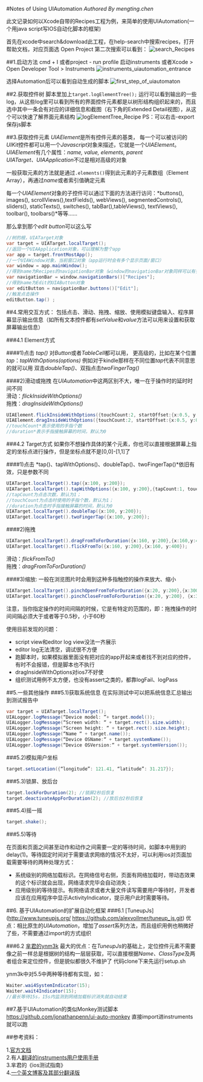 #Notes of Using UIAutomation
*Authored By mengting.chen*

此文记录如何以Xcode自带的Recipes工程为例，来简单的使用UIAutomation(一个用java script写IOS自动化脚本的框架)

首先在xcode中search&download此工程，在help-search中搜索recipes，打开帮助文档，对应页面选 Open Project
第二次搜索可以看到：
![search_Recipes](../images/search_Recipes.jpg)

##1.启动方法
cmd + I 或者project - run profile 启动instruments
或者Xcode > Open Developer Tool > Instruments
![instruments_uiautomation_entrance](../images/instruments_uiautomation_entrance.png)

选择Automation后可以看到自动生成的脚本
![first_step_of_uiautomaton](../images/first_step_of_uiautomaton.png)

##2.获取控件树
脚本里加上`target.logElementTree();`
运行可以看到输出的一些log，从这些log里可以看到所有的界面控件元素都是以树形结构组织起来的，而且选中其中一条会有对应的详细信息和截图（右下角的Extended Detail视图），从这个可以快速了解界面元素结构
![logElementTree_Recipe](../images/logElementTree_Recipe.png)
PS：可以右击-export保存js脚本

##3.获取控件元素
*UIAElement*是所有控件元素的基类，
每一个可以被访问的*UIKit*控件都可以用一个*Javascript*对象来描述，它就是一个*UIAElement*。*UIAElement*有几个属性：*name, value, elements, parent*  
*UIATarget、UIAApplication*不过是相对高级的对象

一般获取元素的方法就是通过`.elements()`得到此元素的子元素数组（Element Array），再通过*name*或者索引值确定元素

每一个*UIAElement*对象的子控件可以通过下面的方法进行访问：*buttons(), images(), scrollViews(),textFields(), webViews(), segmentedControls(), sliders(), staticTexts(), switches(), tabBar(),tableViews(), textViews(), toolbar(), toolbars()*等等…… 

那么拿到那个*edit button*可以这么写

```java script
//树的根，UIATarget对象
var target = UIATarget.localTarget(); 
//返回一个UIAApplication对象，可以理解为整个app
var app = target.frontMostApp(); 
//一个UIAWindow对象，当前窗口对象（app运行时会有多个显示页面/窗口）
var window = app.mainWindow(); 
//得到name为Recipes的navigationBar对象（window的navigationBar对象同样可以有多个，所以window.navigationBars()得到的是一个数组）
var navigationBar = window.navigationBars()["Recipes"]; 
//得到name为Edit的UIAButton对象
var editButton = navigationBar.buttons()["Edit"]; 
//触发点击操作
editButton.tap() ; 
```
 
##4.常用交互方式：
包括点击、滑动、拖拽、缩放、使用模拟键盘输入、程序屏幕显示输出信息（如所有文本控件都有*setValue*和*value*方法可以用来设置和获取屏幕输出信息）

###4.1 Element方式

####1)点击
*tap()* 对*Button*或者*TableCell*都可以用，
更高级的，比如在某个位置*tap*：*tapWithOptions(options)* 例如对于kindle那样在不同位置*tap*代表不同意思的就可以用
双击*doubleTap()*、双指点击*twoFingerTag()*

####2)滑动或拖拽
在*UIAutomation*中这两区别不大，唯一在于操作时的延时时间不同  
滑动：*flickInsideWithOptions()*  
拖拽：*dragInsideWithOptions()*

```java script
UIAElement.flickInsideWithOptions({touchCount:2, startOffset:{x:0.5, y:0.9}, endOffset:{x:1.0, y:0.9}});
UIAElement.dragInsideWithOptions({touchCount:2, startOffset:{x:0.5, y:0.9}, endOffset:{x:1.0, y:0.9}, duration:1});
//touchCount*表示使用的手指个数
//duration*表示手指接触屏幕的时间，默认为0
```

###4.2 Target方式
如果你不想操作具体的某个元素，你也可以直接根据屏幕上指定的坐标点进行操作，但是坐标点就不是[0,0]-[1,1]了

####1)点击
*tap()、tapWithOptions()、doubleTap()、twoFingerTap()*依旧有效，只是参数不同

```java script
UIATarget.localTarget().tap({x:100, y:200});
UIATarget.localTarget().tapWithOptions({x:100, y:200},{tapCount:1, touchCount:2, duration:1});
//tapCount为点击次数，默认为1；
//touchCount为点击时使用的手指个数，默认为1；
//duration为点击时手指接触屏幕的时间，默认为0
UIATarget.localTarget().doubleTap({x:100, y:200});
UIATarget.localTarget().twoFingerTap({x:100, y:200});
```

####2)拖拽

```java script
UIATarget.localTarget().dragFromToForDuration({x:160, y:200},{x:160,y:400},1);
UIATarget.localTarget().flickFromTo({x:160, y:200},{x:160, y:400});
```
滑动：*flickFromTo()*  
拖拽：*dragFromToForDuration()*


####3)缩放:
一般在浏览图片时会用到这种多指触控的操作来放大、缩小

```java script
UIATarget.localTarget().pinchOpenFromToForDuration({x:20, y:200},{x:300, y:200},2);
UIATarget.localTarget().pinchCloseFromToForDuration({x:20, y:200}, {x:300, y:200},2);   
```
注意，当你指定操作的时间间隔的时候，它是有特定的范围的，即：拖拽操作的时间间隔必须大于或者等于0.5秒，小于60秒 

使用目前发现的问题：

* script view和editor log view没法一齐展示
* editor log无法清空，调试很不方便
* 跑脚本时，如果模拟器里面没有把对应的app开起来或者找不到对应的控件，有时不会报错，但是脚本也不执行
* dragInsideWithOptions对ios7不好使
* 组织测试用例不太方便，也没有assert之类的，都靠logFail、logPass


##5.一些其他操作
###5.1)获取系统信息
在实际测试中可以把系统信息汇总输出到测试报告中

```java script
var target = UIATarget.localTarget();
UIALogger.logMessage(“Device model: ”+ target.model());
UIALogger.logMessage(“Screen width: “ + target.rect().size.width);
UIALogger.logMessage(“Screen height: “ + target.rect().size.height);
UIALogger.logMessage(“Name “ + target.name());
UIALogger.logMessage(“Device OSName:“ + target.systemName());
UIALogger.logMessage(“Device OSVersion:“ + target.systemVersion());
```
###5.2)模拟用户坐标

```java script
target.setLocation({“longitude”: 121.41, “latitude”: 31.217});
```
###5.3)锁屏、放后台

```java script
target.lockForDuration(2); //锁屏2秒后恢复
target.deactivateAppForDuration(2); //放后台2秒后恢复
```
###5.4)摇一摇

```java script
target.shake();
```
###5.5)等待

在页面和页面之间甚至动作和动作之间需要一定的等待时间，如脚本中用到的delay(1)。等待固定时间对于需要请求网络的情况不太好，可以利用ios对页面加载需要等待的两种处理方式：

* 系统级别的网络加载标识。在网络信号右侧，页面有网络加载时，带动态效果的这个标识就会出现，网络请求完毕会自动消失；
* 应用级别的等待提示。有网络请求或者大量文件读写需要用户等待时，开发者应该在应用程序中显示ActivityIndicator，提示用户此时需要等待。 

##6. 基于UIAutomation的扩展自动化框架
###6.1 [TuneupJs](http://www.tuneupjs.org/ https://github.com/alexvollmer/tuneup_js.git)
优点：相比原生的*UIAutomation*，增加了*assert*系列方法，而且组织用例也稍微好了些，不需要通过import的方式组织


###6.2 [芈君的ynm3k](https://github.com/douban/ynm3k)
最大的优点：在*TuneupJs*的基础上，定位控件元素不需要像之前一样总是根据树的结构一层层获取，可以直接根据*Name、ClassType*及两者组合来定位控件，但是貌似都很久不维护了
代码clone下来先运行setup.sh

ynm3k中对5.5中两种等待都有实现，如：

```java script
Waiter.wai4SystemIndicator(15); 
Waiter.wait4Indicator(15);
//最长等待15s，15s内监测到网络加载标识消失就自动结束 
```

##7.基于UIAutomation的类似Monkey测试脚本
<https://github.com/jonathanpenn/ui-auto-monkey>
直接import进instruments就可以跑

##参考资料：

1.[官方文档](https://developer.apple.com/library/ios/documentation/DeveloperTools/Conceptual/InstrumentsUserGuide/Introduction/Introduction.html)  
2.有人[翻译的instruments用户使用手册](http://wenku.baidu.com/link?url=92hNsE702xR5igdRfsrz_aRi9mdEctaWLONhxsVoEo1yM8yW3nw0liJAFKpfaNQVRpAzSy0BrNJyRp4Jrg8tJFAQ5N-WNYeZhY8Lb5mum03)  
3.芈君的《ios测试指南》  
4.[一个英文博客](http://blog.manbolo.com/2012/04/08/ios-automated-tests-with-uiautomation)[及其部分翻译版](http://www.cnblogs.com/vowei/archive/2012/08/10/2631949.html)

     
